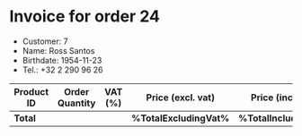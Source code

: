 # Invoice for order 24

- Customer: 7
- Name: Ross Santos
- Birthdate: 1954-11-23
- Tel.: +32 2 290 96 26

| Product ID | Order Quantity | VAT (%) | Price (excl. vat) | Price (incl. VAT) |
|------------|----------------|---------|-------------------|-------------------|
| **Total** |                 |         | **%TotalExcludingVat%**| **%TotalIncludingVat%** |



